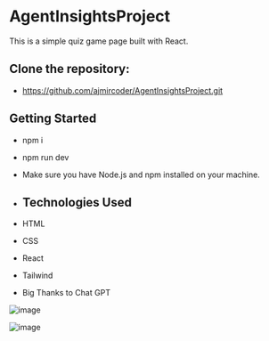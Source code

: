 # AgentInsightsProject

This is a simple quiz game page built with React.

## Clone the repository:

- https://github.com/ajmircoder/AgentInsightsProject.git

## Getting Started

- npm i

- npm run dev

- Make sure you have Node.js and npm installed on your machine.

- ## Technologies Used
  
- HTML
- CSS
- React
- Tailwind
- Big Thanks to Chat GPT

![image](https://github.com/ajmircoder/AgentInsightsProject/assets/127777945/cb9aa3f0-e86a-4c08-b12c-4abda725c3c6)


![image](https://github.com/ajmircoder/AgentInsightsProject/assets/127777945/61bd5abc-e77f-44b4-a69e-cdc954b3f777)




